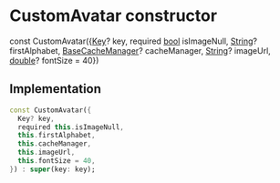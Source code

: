 


# CustomAvatar constructor






const
CustomAvatar({[Key](https://api.flutter.dev/flutter/foundation/Key-class.html)? key, required [bool](https://api.flutter.dev/flutter/dart-core/bool-class.html) isImageNull, [String](https://api.flutter.dev/flutter/dart-core/String-class.html)? firstAlphabet, [BaseCacheManager](https://pub.dev/documentation/flutter_cache_manager/3.3.1/flutter_cache_manager/BaseCacheManager-class.html)? cacheManager, [String](https://api.flutter.dev/flutter/dart-core/String-class.html)? imageUrl, [double](https://api.flutter.dev/flutter/dart-core/double-class.html)? fontSize = 40})





## Implementation

```dart
const CustomAvatar({
  Key? key,
  required this.isImageNull,
  this.firstAlphabet,
  this.cacheManager,
  this.imageUrl,
  this.fontSize = 40,
}) : super(key: key);
```







